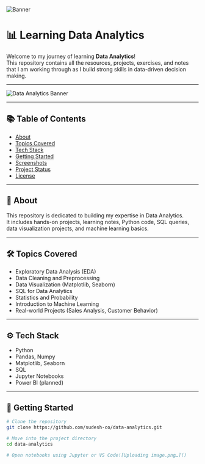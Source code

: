 ![Banner](assets/data-analytics-banner.png)

# 📊 Learning Data Analytics

Welcome to my journey of learning **Data Analytics**!  
This repository contains all the resources, projects, exercises, and notes that I am working through as I build strong skills in data-driven decision making.

---

![Data Analytics Banner](assets/data-analytics-banner.png)

---

## 📚 Table of Contents
- [About](#about)
- [Topics Covered](#topics-covered)
- [Tech Stack](#tech-stack)
- [Getting Started](#getting-started)
- [Screenshots](#screenshots)
- [Project Status](#project-status)
- [License](#license)

---

## 📖 About

This repository is dedicated to building my expertise in Data Analytics.  
It includes hands-on projects, learning notes, Python code, SQL queries, data visualization projects, and machine learning basics.

---

## 🛠️ Topics Covered

- Exploratory Data Analysis (EDA)
- Data Cleaning and Preprocessing
- Data Visualization (Matplotlib, Seaborn)
- SQL for Data Analytics
- Statistics and Probability
- Introduction to Machine Learning
- Real-world Projects (Sales Analysis, Customer Behavior)

---

## ⚙️ Tech Stack

- Python
- Pandas, Numpy
- Matplotlib, Seaborn
- SQL
- Jupyter Notebooks
- Power BI (planned)

---

## 🚀 Getting Started

```bash
# Clone the repository
git clone https://github.com/sudesh-co/data-analytics.git

# Move into the project directory
cd data-analytics

# Open notebooks using Jupyter or VS Code![Uploading image.png…]()

